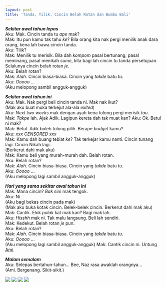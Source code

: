 ```yaml
---
layout: post
title: 'Tanda, Tilik, Cincin Belah Rotan dan Bumbu Bali'
---
```


*__Sekitar awal tahun lepas__*  
Aku: Mak. Cincin tanda tu *ape* mak?  
Mak: Itu pun kamu tak tahu *ke*? Bila orang kita nak pergi menilik anak dara orang, kena lah bawa cincin tanda.  
Aku: Tilik?  
Mak: Menilik tu merisik. Bila dah *kompom* pasal bertunang, pasal meminang, pasal menikah *sume*, kita bagi lah cincin tu tanda persetujuan. Selalunya cincin belah rotan *je*.  
Aku: Belah rotan?  
Mak: *Alah*. Cincin biasa-biasa. Cincin yang *takde* batu *tu*.  
Aku: *Ooooo* ...  
(Aku melopong sambil angguk-angguk)

*__Sekitar awal tahun ini__*  
Aku: Mak. Nak pergi beli cincin tanda ni. Mak nak ikut?  
(Mak aku buat muka terkejut ala-ala *exited*)  
Aku: *Next two weeks* mak dengan ayah kena tolong pergi merisik *tau*.  
Mak: *Takpe* lah. Ajak Adik. Lagipun kereta dah tak muat kan? 
Aku: Ok. Betul ni mak?  
Mak: Betul. Adik boleh tolong pilih. Berape *budget* kamu?  
Aku: *xxx CENSORED xxx*  
Mak: Kamu dah buang tebiat *ke*? Tak terkejar kamu nanti. Cincin tunang lagi. Cincin Nikah lagi.  
(Berkerut dahi mak aku)  
Mak: Kamu beli yang murah-murah dah. Belah rotan.  
Aku: Belah rotan?  
Mak: *Alah*. Cincin biasa-biasa. Cincin yang *takde* batu *tu*.  
Aku: *Ooooo* ...  
(Aku melopong lagi sambil angguk-angguk)

*__Hari yang sama sekitar awal tahun ini__*  
Mak: Mana cincin? *Bak* sini mak tengok.  
Aku: Ni.  
(Aku bagi bekas cincin pada mak)  
(Mak aku buka kotak cincin. Belek-belek cincin. Berkerut dahi mak aku)  
Mak: Cantik. Elok *pulak* kat mak kan? Bagi mak lah.  
Aku: *Hisshh* mak ni. Tak malu langsung. Beli lah sendiri.  
Mak: Kedekut. Belah rotan *je* pun.  
Aku: Belah rotan?  
Mak: *Alah*. Cincin biasa-biasa. Cincin yang *takde* batu *tu*.  
Aku: *Ooooo* ...  
(Aku melopong lagi sambil angguk-angguk)
Mak: Cantik cincin ni. Untung [Ami](http://sputnik--sweetheart.blogspot.com/).  

  
*__Malam semalam__*  
Aku: Selepas bertahun-tahun... Bee, Naz rasa awaklah orangnya...  
(Ami. Bergenang. Sikit-sikit.)  

[![](http://1.bp.blogspot.com/_e86KQvrn6dg/SXbqWLzoA4I/AAAAAAAAALs/ARNhKimjM8k/s200/BumbuBali+018-1.jpg)](http://1.bp.blogspot.com/_e86KQvrn6dg/SXbqWLzoA4I/AAAAAAAAALs/ARNhKimjM8k/s1600-h/BumbuBali+018-1.jpg)
[![](http://2.bp.blogspot.com/_e86KQvrn6dg/SXbqVzY2lxI/AAAAAAAAALk/gs0nUM8SlMM/s200/BumbuBali+017.jpg)](http://2.bp.blogspot.com/_e86KQvrn6dg/SXbqVzY2lxI/AAAAAAAAALk/gs0nUM8SlMM/s1600-h/BumbuBali+017.jpg)
[![](http://4.bp.blogspot.com/_e86KQvrn6dg/SXbqV1vYcJI/AAAAAAAAALc/mYk4KFSgFvY/s200/BumbuBali+014.jpg)](http://4.bp.blogspot.com/_e86KQvrn6dg/SXbqV1vYcJI/AAAAAAAAALc/mYk4KFSgFvY/s1600-h/BumbuBali+014.jpg)
[![](http://2.bp.blogspot.com/_e86KQvrn6dg/SXbqVkgPzdI/AAAAAAAAALU/ulXVPK4pRVo/s200/BumbuBali+011-1.jpg)](http://2.bp.blogspot.com/_e86KQvrn6dg/SXbqVkgPzdI/AAAAAAAAALU/ulXVPK4pRVo/s1600-h/BumbuBali+011-1.jpg)
